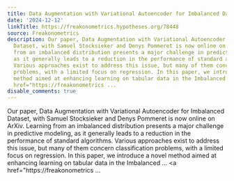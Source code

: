 ```yaml
---
title: Data Augmentation with Variational Autoencoder for Imbalanced Dataset
date: '2024-12-12'
linkTitle: https://freakonometrics.hypotheses.org/78448
source: Freakonometrics
description: Our paper, Data Augmentation with Variational Autoencoder for Imbalanced
  Dataset, with Samuel Stocksieker and Denys Pommeret is now online on ArXiv. Learning
  from an imbalanced distribution presents a major challenge in predictive modeling,
  as it generally leads to a reduction in the performance of standard algorithms.
  Various approaches exist to address this issue, but many of them concern classification
  problems, with a limited focus on regression. In this paper, we introduce a novel
  method aimed at enhancing learning on tabular data in the Imbalanced &#8230; <a
  href="https://freakonometrics ...
disable_comments: true
---
```

Our paper, Data Augmentation with Variational Autoencoder for Imbalanced Dataset, with Samuel Stocksieker and Denys Pommeret is now online on ArXiv. Learning from an imbalanced distribution presents a major challenge in predictive modeling, as it generally leads to a reduction in the performance of standard algorithms. Various approaches exist to address this issue, but many of them concern classification problems, with a limited focus on regression. In this paper, we introduce a novel method aimed at enhancing learning on tabular data in the Imbalanced &#8230; <a href="https://freakonometrics ...